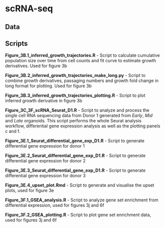 # scRNA-seq

## Data

## Scripts

**Figure_3B.1_inferred_growth_trajectories.R** - Script to calculate cumulative population size over time from cell counts and fit curve to estimate growth derivatives. Used for figure 3b

**Figure_3B.2_inferred_growth_trajectories_make_long.py** - Script to combine growth derivatives, passaging numbers and growth fold change in long format for plotting. Used for figure 3b

**Figure_3B.3_inferred_growth_trajectories_plotting.R** - Script to plot inferred growth derivative in figure 3b

**Figure_3C_3F_scRNA_Seurat_D1.R** - Script to analyze and process the single cell RNA sequencing data from Donor 1 generated from *Early*, *Mid* and *Late* organoids. This script performs the whole Seurat analysis workflow, differential gene expression analysis as well as the plotting panels c and f.

**Figure_3E.1_Seurat_differential_gene_exp_D1.R** - Script to generate differential gene expression for donor 1

**Figure_3E.2_Seurat_differential_gene_exp_D1.R** - Script to generate differential gene expression for donor 2

**Figure_3E.3_Seurat_differential_gene_exp_D1.R** - Script to generate differential gene expression for donor 3

**Figure_3E.4_upset_plot.Rmd** - Script to generate and visualise the upset plots, used for figure 3e

**Figure_3F.1_GSEA_analysis.R** - Script to analyze gene set enrichment from differential expression, used for figures 3j and 6f

**Figure_3F.2_GSEA_plotting.R** - Script to plot gene set enrichment data, used for figures 3j and 6f
